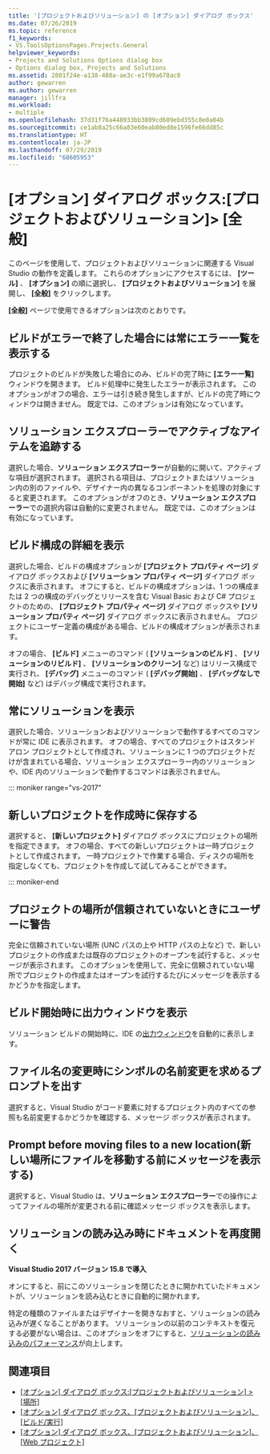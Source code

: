 ```yaml
---
title: '[プロジェクトおよびソリューション] の [オプション] ダイアログ ボックス'
ms.date: 07/26/2019
ms.topic: reference
f1_keywords:
- VS.ToolsOptionsPages.Projects.General
helpviewer_keywords:
- Projects and Solutions Options dialog box
- Options dialog box, Projects and Solutions
ms.assetid: 2801f24e-a138-488a-ae3c-e1f99a678ac0
author: gewarren
ms.author: gewarren
manager: jillfra
ms.workload:
- multiple
ms.openlocfilehash: 37d31f76a448933bb3809cd609ebd355c8e0a04b
ms.sourcegitcommit: ce1ab8a25c66a83e60eab80ed8e1596fe66dd85c
ms.translationtype: HT
ms.contentlocale: ja-JP
ms.lasthandoff: 07/29/2019
ms.locfileid: "68605953"
---
```

# <a name="options-dialog-box-projects-and-solutions--general"></a>[オプション] ダイアログ ボックス:[プロジェクトおよびソリューション]\> [全般]

このページを使用して、プロジェクトおよびソリューションに関連する Visual Studio の動作を定義します。 これらのオプションにアクセスするには、 **[ツール]** 、 **[オプション]** の順に選択し、 **[プロジェクトおよびソリューション]** を展開し、 **[全般]** をクリックします。

**[全般]** ページで使用できるオプションは次のとおりです。

## <a name="always-show-error-list-if-build-finishes-with-errors"></a>ビルドがエラーで終了した場合には常にエラー一覧を表示する

プロジェクトのビルドが失敗した場合にのみ、ビルドの完了時に **[エラー一覧]** ウィンドウを開きます。 ビルド処理中に発生したエラーが表示されます。 このオプションがオフの場合、エラーは引き続き発生しますが、ビルドの完了時にウィンドウは開きません。 既定では、このオプションは有効になっています。

## <a name="track-active-item-in-solution-explorer"></a>ソリューション エクスプローラーでアクティブなアイテムを追跡する

選択した場合、**ソリューション エクスプローラー**が自動的に開いて、アクティブな項目が選択されます。 選択される項目は、プロジェクトまたはソリューション内の別のファイルや、デザイナー内の異なるコンポーネントを処理の対象にすると変更されます。 このオプションがオフのとき、**ソリューション エクスプローラー**での選択内容は自動的に変更されません。 既定では、このオプションは有効になっています。

## <a name="show-advanced-build-configurations"></a>ビルド構成の詳細を表示

選択した場合、ビルドの構成オプションが **[プロジェクト プロパティ ページ]** ダイアログ ボックスおよび **[ソリューション プロパティ ページ]** ダイアログ ボックスに表示されます。 オフにすると、ビルドの構成オプションは、1 つの構成または 2 つの構成のデバッグとリリースを含む Visual Basic および C# プロジェクトのための、 **[プロジェクト プロパティ ページ]** ダイアログ ボックスや **[ソリューション プロパティ ページ]** ダイアログ ボックスに表示されません。 プロジェクトにユーザー定義の構成がある場合、ビルドの構成オプションが表示されます。

オフの場合、 **[ビルド]** メニューのコマンド ( **[ソリューションのビルド]** 、 **[ソリューションのリビルド]** 、 **[ソリューションのクリーン]** など) はリリース構成で実行され、 **[デバッグ]** メニューのコマンド ( **[デバッグ開始]** 、 **[デバッグなしで開始]** など) はデバッグ構成で実行されます。

## <a name="always-show-solution"></a>常にソリューションを表示

選択した場合、ソリューションおよびソリューションで動作するすべてのコマンドが常に IDE に表示されます。 オフの場合、すべてのプロジェクトはスタンドアロン プロジェクトとして作成され、ソリューションに 1 つのプロジェクトだけが含まれている場合、ソリューション エクスプローラー内のソリューションや、IDE 内のソリューションで動作するコマンドは表示されません。

::: moniker range="vs-2017"

## <a name="save-new-projects-when-created"></a>新しいプロジェクトを作成時に保存する

選択すると、 **[新しいプロジェクト]** ダイアログ ボックスにプロジェクトの場所を指定できます。 オフの場合、すべての新しいプロジェクトは一時プロジェクトとして作成されます。 一時プロジェクトで作業する場合、ディスクの場所を指定しなくても、プロジェクトを作成して試してみることができます。

::: moniker-end

## <a name="warn-user-when-the-project-location-is-not-trusted"></a>プロジェクトの場所が信頼されていないときにユーザーに警告

完全に信頼されていない場所 (UNC パスの上や HTTP パスの上など) で、新しいプロジェクトの作成または既存のプロジェクトのオープンを試行すると、メッセージが表示されます。 このオプションを使用して、完全に信頼されていない場所でプロジェクトの作成またはオープンを試行するたびにメッセージを表示するかどうかを指定します。

## <a name="show-output-window-when-build-starts"></a>ビルド開始時に出力ウィンドウを表示

ソリューション ビルドの開始時に、IDE の[出力ウィンドウ](../../ide/reference/output-window.md)を自動的に表示します。

## <a name="prompt-for-symbolic-renaming-when-renaming-files"></a>ファイル名の変更時にシンボルの名前変更を求めるプロンプトを出す

選択すると、Visual Studio がコード要素に対するプロジェクト内のすべての参照も名前変更するかどうかを確認する、メッセージ ボックスが表示されます。

## <a name="prompt-before-moving-files-to-a-new-location"></a>Prompt before moving files to a new location\(新しい場所にファイルを移動する前にメッセージを表示する\)

選択すると、Visual Studio は、**ソリューション エクスプローラー**での操作によってファイルの場所が変更される前に確認メッセージ ボックスを表示します。

## <a name="reopen-documents-on-solution-load"></a>ソリューションの読み込み時にドキュメントを再度開く

**Visual Studio 2017 バージョン 15.8 で導入**

オンにすると、前にこのソリューションを閉じたときに開かれていたドキュメントが、ソリューションを読み込むときに自動的に開かれます。

特定の種類のファイルまたはデザイナーを開きなおすと、ソリューションの読み込みが遅くなることがあります。 ソリューションの以前のコンテキストを復元する必要がない場合は、このオプションをオフにすると、[ソリューションの読み込みのパフォーマンス](../../ide/visual-studio-performance-tips-and-tricks.md#disable-automatic-file-restore)が向上します。

## <a name="see-also"></a>関連項目

- [[オプション] ダイアログ ボックス:[プロジェクトおよびソリューション] \> [場所]](projects-solutions-locations-options.md)
- [[オプション] ダイアログ ボックス、[プロジェクトおよびソリューション]、[ビルド/実行]](../../ide/reference/options-dialog-box-projects-and-solutions-build-and-run.md)
- [[オプション] ダイアログ ボックス、[プロジェクトおよびソリューション]、[Web プロジェクト]](../../ide/reference/options-dialog-box-projects-and-solutions-web-projects.md)
